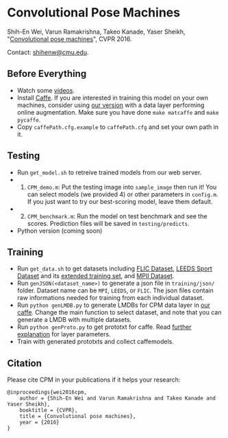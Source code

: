 # Convolutional Pose Machines
Shih-En Wei, Varun Ramakrishna, Takeo Kanade, Yaser Sheikh, "[Convolutional pose machines](http://arxiv.org/abs/1602.00134)", CVPR 2016.

Contact: shihenw@cmu.edu.

## Before Everything
- Watch some [videos](https://www.youtube.com/playlist?list=PLNh5A7HtLRcpsMfvyG0DED-Dr4zW5Lpcg).
- Install [Caffe](http://caffe.berkeleyvision.org/). If you are interested in training this model on your own machines, consider using [our version](https://github.com/shihenw/caffe) with a data layer performing online augmentation. Make sure you have done `make matcaffe` and `make pycaffe`.
- Copy `caffePath.cfg.example` to `caffePath.cfg` and set your own path in it.

## Testing
- Run `get_model.sh` to retreive trained models from our web server.
- 1. `CPM_demo.m`: Put the testing image into `sample_image` then run it! You can select models (we provided 4) or other parameters in `config.m`. If you just want to try our best-scoring model, leave them default.
- 2. `CPM_benchmark.m`: Run the model on test benchmark and see the scores. Prediction files will be saved in `testing/predicts`.
- Python version (coming soon)

## Training
- Run `get_data.sh` to get datasets including [FLIC Dataset](http://vision.grasp.upenn.edu/cgi-bin/index.php?n=VideoLearning.FLIC), [LEEDS Sport Dataset](http://www.comp.leeds.ac.uk/mat4saj/lsp.html) and its [extended training set](http://www.comp.leeds.ac.uk/mat4saj/lspet.html), and [MPII Dataset](http://human-pose.mpi-inf.mpg.de/).
- Run `genJSON(<dataset_name>)` to generate a json file in `training/json/` folder. Dataset name can be `MPI`, `LEEDS`, or `FLIC`. The json files contain raw informations needed for training from each individual dataset.
- Run `python genLMDB.py` to generate LMDBs for CPM data layer in [our caffe](https://github.com/shihenw/caffe). Change the main function to select dataset, and note that you can generate a LMDB with multiple datasets.
- Run `python genProto.py` to get prototxt for caffe. Read [further explanation](https://github.com/shihenw/caffe) for layer parameters.
- Train with generated prototxts and collect caffemodels.

## Citation
Please cite CPM in your publications if it helps your research:

    @inproceedings{wei2016cpm,
        author = {Shih-En Wei and Varun Ramakrishna and Takeo Kanade and Yaser Sheikh},
        booktitle = {CVPR},
        title = {Convolutional pose machines},
        year = {2016}
    }

